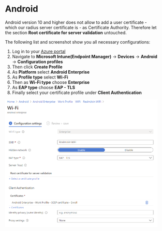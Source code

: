 # Android

Android version 10 and higher does not allow to add a user certificate - which our radius server certificate is - as Certificate Authority. Therefore let the section **Root certificate for server validation** untouched. 

The following list and screenshot show you all necessary configurations:

1. Log in to your [Azure portal](https://porta.azure.com)
2. Navigate to **Microsoft Intune\(Endpoint Manager\)** -&gt; **Devices** -&gt; **Android** -&gt; **Configuration profiles**
3. Then click **Create Profile**
4. As **Platform** select **Android Enterprise**
5. As **Profile type** select **Wi-Fi**
6. Then as **Wi-Fi type** choose **Enterprise**
7. As **EAP type** choose **EAP - TLS**
8. Finally select your certificate profile under **Client Authentication**

![](../../.gitbook/assets/android-enterprise-eap-tls-settings.png)


